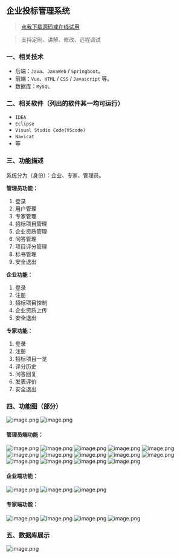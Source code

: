 ## 企业投标管理系统

> [点我下载源码或在线试用](https://www.notmaker.com/detail/83a93b70109b41a18f57ea7356973d68/ghbnew) 

> 支持定制、讲解、修改、远程调试

### 一、相关技术
- 后端：`Java`、`JavaWeb` / `Springboot`。
- 前端：`Vue`、`HTML` / `CSS` / `Javascript` 等。
- 数据库：`MySQL`

### 二、相关软件（列出的软件其一均可运行）
- `IDEA`
- `Eclipse`
- `Visual Studio Code(VScode)`
- `Navicat`
- 等

### 三、功能描述
系统分为（身份）：企业、专家、管理员。

**管理员功能：**
1. 登录
2. 用户管理
3. 专家管理
4. 招标项目管理
5. 企业资质管理
6. 问答管理
7. 项目评分管理
8. 标书管理
9. 安全退出

**企业功能：**
1. 登录
2. 注册
3. 招标项目控制
4. 企业资质上传
5. 安全退出

**专家功能：**
1. 登录
2. 注册
3. 招标项目一览
4. 评分历史
5. 问答回复
6. 发表评价
7. 安全退出

### 四、功能图（部分）
![image.png](https://store.ptcc9.top/notmaker/user_upload/ba15bc64d0b24c178659372c9c4386bd/2024-05-30%2019:27:24_image.png)
![image.png](https://store.ptcc9.top/notmaker/user_upload/ba15bc64d0b24c178659372c9c4386bd/2024-05-30%2019:27:28_image.png)

#### 管理员端功能：
![image.png](https://store.ptcc9.top/notmaker/user_upload/ba15bc64d0b24c178659372c9c4386bd/2024-05-30%2019:27:41_image.png)
![image.png](https://store.ptcc9.top/notmaker/user_upload/ba15bc64d0b24c178659372c9c4386bd/2024-05-30%2019:27:51_image.png)
![image.png](https://store.ptcc9.top/notmaker/user_upload/ba15bc64d0b24c178659372c9c4386bd/2024-05-30%2019:28:00_image.png)
![image.png](https://store.ptcc9.top/notmaker/user_upload/ba15bc64d0b24c178659372c9c4386bd/2024-05-30%2019:28:09_image.png)
![image.png](https://store.ptcc9.top/notmaker/user_upload/ba15bc64d0b24c178659372c9c4386bd/2024-05-30%2019:28:14_image.png)
![image.png](https://store.ptcc9.top/notmaker/user_upload/ba15bc64d0b24c178659372c9c4386bd/2024-05-30%2019:28:22_image.png)
![image.png](https://store.ptcc9.top/notmaker/user_upload/ba15bc64d0b24c178659372c9c4386bd/2024-05-30%2019:28:27_image.png)
![image.png](https://store.ptcc9.top/notmaker/user_upload/ba15bc64d0b24c178659372c9c4386bd/2024-05-30%2019:28:48_image.png)
![image.png](https://store.ptcc9.top/notmaker/user_upload/ba15bc64d0b24c178659372c9c4386bd/2024-05-30%2019:28:59_image.png)
![image.png](https://store.ptcc9.top/notmaker/user_upload/ba15bc64d0b24c178659372c9c4386bd/2024-05-30%2019:29:04_image.png)
![image.png](https://store.ptcc9.top/notmaker/user_upload/ba15bc64d0b24c178659372c9c4386bd/2024-05-30%2019:29:09_image.png)
![image.png](https://store.ptcc9.top/notmaker/user_upload/ba15bc64d0b24c178659372c9c4386bd/2024-05-30%2019:29:15_image.png)
![image.png](https://store.ptcc9.top/notmaker/user_upload/ba15bc64d0b24c178659372c9c4386bd/2024-05-30%2019:29:24_image.png)
![image.png](https://store.ptcc9.top/notmaker/user_upload/ba15bc64d0b24c178659372c9c4386bd/2024-05-30%2019:29:29_image.png)

#### 企业端功能：
![image.png](https://store.ptcc9.top/notmaker/user_upload/ba15bc64d0b24c178659372c9c4386bd/2024-05-30%2019:29:43_image.png)
![image.png](https://store.ptcc9.top/notmaker/user_upload/ba15bc64d0b24c178659372c9c4386bd/2024-05-30%2019:30:25_image.png)
![image.png](https://store.ptcc9.top/notmaker/user_upload/ba15bc64d0b24c178659372c9c4386bd/2024-05-30%2019:30:30_image.png)

#### 专家端功能：
![image.png](https://store.ptcc9.top/notmaker/user_upload/ba15bc64d0b24c178659372c9c4386bd/2024-05-30%2019:30:43_image.png)
![image.png](https://store.ptcc9.top/notmaker/user_upload/ba15bc64d0b24c178659372c9c4386bd/2024-05-30%2019:31:12_image.png)
![image.png](https://store.ptcc9.top/notmaker/user_upload/ba15bc64d0b24c178659372c9c4386bd/2024-05-30%2019:31:23_image.png)
![image.png](https://store.ptcc9.top/notmaker/user_upload/ba15bc64d0b24c178659372c9c4386bd/2024-05-30%2019:31:29_image.png)

### 五、数据库展示
![image.png](https://store.ptcc9.top/notmaker/user_upload/ba15bc64d0b24c178659372c9c4386bd/2024-05-30%2019:31:41_image.png)

